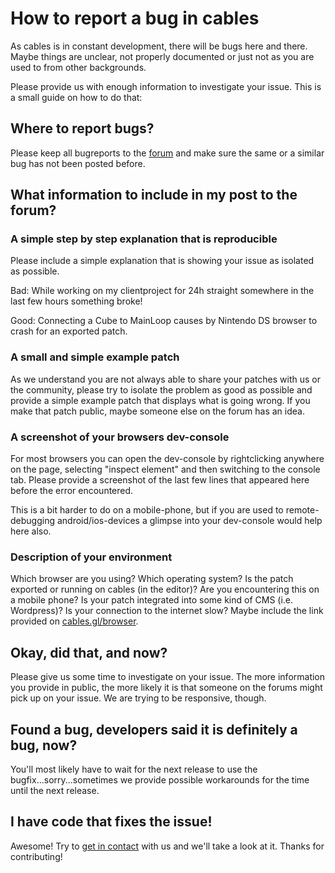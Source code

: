 # How to report a bug in cables

As cables is in constant development, there will be bugs here and there. Maybe things are unclear, not properly
documented or just not as you are used to from other backgrounds. 

Please provide us with enough information to investigate your issue. This is a small guide on how to do that:

## Where to report bugs?

Please keep all bugreports to the [forum](https://forum.cables.gl/) and make sure the same
or a similar bug has not been posted before.

## What information to include in my post to the forum?

### A simple step by step explanation that is reproducible

Please include a simple explanation that is showing your issue as isolated as possible.

Bad: While working on my clientproject for 24h straight somewhere in the last few hours something broke!

Good: Connecting a Cube to MainLoop causes by Nintendo DS browser to crash for an exported patch.

### A small and simple example patch

As we understand you are not always able to share your patches with us or the community, please try
to isolate the problem as good as possible and provide a simple example patch that displays what
is going wrong. If you make that patch public, maybe someone else on the forum has an idea.

### A screenshot of your browsers dev-console

For most browsers you can open the dev-console by rightclicking anywhere on the page, selecting "inspect element"
and then switching to the console tab. Please provide a screenshot of the last few lines that appeared here
before the error encountered. 

This is a bit harder to do on a mobile-phone, but if you are used to remote-debugging android/ios-devices
a glimpse into your dev-console would help here also.

### Description of your environment

Which browser are you using? Which operating system? Is the patch exported or running on cables (in the editor)?
Are you encountering this on a mobile phone? Is your patch integrated into some kind of CMS (i.e. Wordpress)?
Is your connection to the internet slow? Maybe include the link provided on [cables.gl/browser](https://cables.gl/browser).

## Okay, did that, and now?

Please give us some time to investigate on your issue. The more information you provide in public, the more likely
it is that someone on the forums might pick up on your issue. We are trying to be responsive, though.

## Found a bug, developers said it is definitely a bug, now?

You'll most likely have to wait for the next release to use the bugfix...sorry...sometimes we provide possible
workarounds for the time until the next release.

## I have code that fixes the issue!

Awesome! Try to [get in contact](../contribute/contribute) with us and we'll take a look at it. Thanks for contributing!
